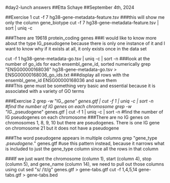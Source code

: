 #day2-lunch answers
##Etta Schaye
##September 4th, 2024

##Exercise 1 
cut -f 7 hg38-gene-metadata-feature.tsv ###this will show me only the column gene_biotype
cut -f 7 hg38-gene-metadata-feature.tsv | sort | uniq -c 

###There are 19618 protein_coding genes
###I would like to know more about the type IG_pseudogene because there is only one instance of it and I want to know why if it exists at all, it only exists once in the data set

cut -f 1 hg38-gene-metadata-go.tsv | uniq -c | sort -n ###look at the number of go_ids for each ensembl_gene_id, sorted numerically
grep "ENSG00000168036" hg38-gene-metadata-go.tsv > ENSG00000168036_go_ids.txt ###display all rows with the ensembl_gene_id ENSG00000168036 and save them  
###This gene must be something very basic and essential because it is associated with a variety of GO terms

###Exercise 2
grep -w "IG_._gene" genes.gtf | cut -f 1 | uniq -c | sort -n #find the number of IG genes on each chromosome 
grep -w "IG_._pseudogene" genes.gtf | cut -f 1 | uniq -c | sort -n #find the number of IG pseudogenes on each chromosome 
###There are no IG genes on chromosomes 1, 8, 9, 10 but there are pseudogenes. There is one IG gene on chromosome 21 but it does not have a pseudogene

###The word pseudogene appears in multiple columns 
grep "gene_type .*pseudogene.*" genes.gtf #use this pattern instead, because it narrows what is included to just the gene_type column since all the rows in that column 

###If we just want the chromosome (column 1), start (column 4), stop (column 5), and gene_name (column 14), we need to pull out those columns using cut
sed "s/ /\t/g" genes.gtf > gene-tabs.gtf
cut -f 1,4,5,14 gene-tabs.gtf > gene-tabs.bed